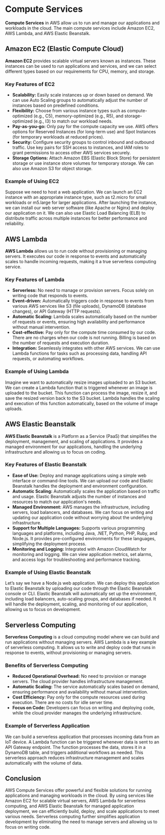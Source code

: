 <h1>Compute Services</h1>

<p><strong>Compute Services</strong> in AWS allow us to run and manage our applications and workloads in the cloud. The main compute services include Amazon EC2, AWS Lambda, and AWS Elastic Beanstalk.</p>

<h2>Amazon EC2 (Elastic Compute Cloud)</h2>

<p><strong>Amazon EC2</strong> provides scalable virtual servers known as instances. These instances can be used to run applications and services, and we can select different types based on our requirements for CPU, memory, and storage.</p>

<h3>Key Features of EC2</h3>

<ul>
  <li><strong>Scalability:</strong> Easily scale instances up or down based on demand. We can use Auto Scaling groups to automatically adjust the number of instances based on predefined conditions.</li>
  <li><strong>Flexibility:</strong> Choose from various instance types such as compute-optimized (e.g., C5), memory-optimized (e.g., R5), and storage-optimized (e.g., I3) to match our workload needs.</li>
  <li><strong>Pay-as-you-go:</strong> Only pay for the compute capacity we use. AWS offers options for Reserved Instances (for long-term use) and Spot Instances (for temporary workloads at reduced prices).</li>
  <li><strong>Security:</strong> Configure security groups to control inbound and outbound traffic. Use key pairs for SSH access to instances, and IAM roles to grant permissions to access other AWS services securely.</li>
  <li><strong>Storage Options:</strong> Attach Amazon EBS (Elastic Block Store) for persistent storage or use instance store volumes for temporary storage. We can also use Amazon S3 for object storage.</li>
</ul>

<h3>Example of Using EC2</h3>

<p>Suppose we need to host a web application. We can launch an EC2 instance with an appropriate instance type, such as t2.micro for small workloads or m5.large for larger applications. After launching the instance, we can install our web server software (like Apache or Nginx) and deploy our application on it. We can also use Elastic Load Balancing (ELB) to distribute traffic across multiple instances for better performance and reliability.</p>

<h2>AWS Lambda</h2>

<p><strong>AWS Lambda</strong> allows us to run code without provisioning or managing servers. It executes our code in response to events and automatically scales to handle incoming requests, making it a true serverless computing service.</p>

<h3>Key Features of Lambda</h3>

<ul>
  <li><strong>Serverless:</strong> No need to manage or provision servers. Focus solely on writing code that responds to events.</li>
  <li><strong>Event-driven:</strong> Automatically triggers code in response to events from various AWS services like S3 (file uploads), DynamoDB (database changes), or API Gateway (HTTP requests).</li>
  <li><strong>Automatic Scaling:</strong> Lambda scales automatically based on the number of requests or events, ensuring high availability and performance without manual intervention.</li>
  <li><strong>Cost-effective:</strong> Pay only for the compute time consumed by our code. There are no charges when our code is not running. Billing is based on the number of requests and execution duration.</li>
  <li><strong>Integration:</strong> Seamlessly integrates with other AWS services. We can use Lambda functions for tasks such as processing data, handling API requests, or automating workflows.</li>
</ul>

<h3>Example of Using Lambda</h3>

<p>Imagine we want to automatically resize images uploaded to an S3 bucket. We can create a Lambda function that is triggered whenever an image is uploaded to the bucket. This function can process the image, resize it, and save the resized version back to the S3 bucket. Lambda handles the scaling and execution of this function automatically, based on the volume of image uploads.</p>

<h2>AWS Elastic Beanstalk</h2>

<p><strong>AWS Elastic Beanstalk</strong> is a Platform as a Service (PaaS) that simplifies the deployment, management, and scaling of applications. It provides a managed environment for our applications, handling the underlying infrastructure and allowing us to focus on coding.</p>

<h3>Key Features of Elastic Beanstalk</h3>

<ul>
  <li><strong>Ease of Use:</strong> Deploy and manage applications using a simple web interface or command-line tools. We can upload our code and Elastic Beanstalk handles the deployment and environment configuration.</li>
  <li><strong>Automatic Scaling:</strong> Automatically scales the application based on traffic and usage. Elastic Beanstalk adjusts the number of instances and resources to match our application's needs.</li>
  <li><strong>Managed Environment:</strong> AWS manages the infrastructure, including servers, load balancers, and databases. We can focus on writing and updating our application code without worrying about the underlying infrastructure.</li>
  <li><strong>Support for Multiple Languages:</strong> Supports various programming languages and platforms, including Java, .NET, Python, PHP, Ruby, and Node.js. It provides pre-configured environments for these languages, simplifying the deployment process.</li>
  <li><strong>Monitoring and Logging:</strong> Integrated with Amazon CloudWatch for monitoring and logging. We can view application metrics, set alarms, and access logs for troubleshooting and performance tracking.</li>
</ul>

<h3>Example of Using Elastic Beanstalk</h3>

<p>Let’s say we have a Node.js web application. We can deploy this application to Elastic Beanstalk by uploading our code through the Elastic Beanstalk console or CLI. Elastic Beanstalk will automatically set up the environment, including load balancers, auto-scaling groups, and databases if needed. It will handle the deployment, scaling, and monitoring of our application, allowing us to focus on development.</p>

<h2>Serverless Computing</h2>

<p><strong>Serverless Computing</strong> is a cloud computing model where we can build and run applications without managing servers. AWS Lambda is a key example of serverless computing. It allows us to write and deploy code that runs in response to events, without provisioning or managing servers.</p>

<h3>Benefits of Serverless Computing</h3>

<ul>
  <li><strong>Reduced Operational Overhead:</strong> No need to provision or manage servers. The cloud provider handles infrastructure management.</li>
  <li><strong>Automatic Scaling:</strong> The service automatically scales based on demand, ensuring performance and availability without manual intervention.</li>
  <li><strong>Cost Efficiency:</strong> Pay only for the compute resources used during execution. There are no costs for idle server time.</li>
  <li><strong>Focus on Code:</strong> Developers can focus on writing and deploying code, while the cloud provider manages the underlying infrastructure.</li>
</ul>

<h3>Example of Serverless Application</h3>

<p>We can build a serverless application that processes incoming data from an IoT device. A Lambda function can be triggered whenever data is sent to an API Gateway endpoint. The function processes the data, stores it in a DynamoDB table, and triggers additional workflows as needed. This serverless approach reduces infrastructure management and scales automatically with the volume of data.</p>

<h2>Conclusion</h2>

<p>AWS Compute Services offer powerful and flexible solutions for running applications and managing workloads in the cloud. By using services like Amazon EC2 for scalable virtual servers, AWS Lambda for serverless computing, and AWS Elastic Beanstalk for managed application deployment, we can efficiently build, deploy, and scale applications to meet various needs. Serverless computing further simplifies application development by eliminating the need to manage servers and allowing us to focus on writing code.</p>
